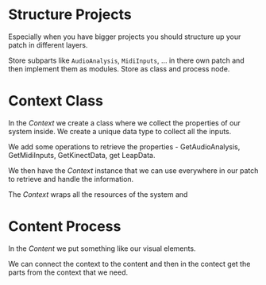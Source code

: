 


# Structure Projects
Especially when you have bigger projects you should structure up your patch in different layers.

Store subparts like `AudioAnalysis`, `MidiInputs`, ... in there own patch and then implement them as modules. Store as class and process node.


# Context Class
In the *Context* we create a class where we collect the properties of our system inside.
We create a unique data type to collect all the inputs.

We add some operations to retrieve the properties - GetAudioAnalysis, GetMidiInputs, GetKinectData, get LeapData.

We then have the *Context* instance that we can use everywhere in our patch to retrieve and handle the information.

The *Context* wraps all the resources of the system and 

# Content Process
In the *Content*  we put something like our visual elements.

We can connect the context to the content and then in the contect get the parts from the context that we need.